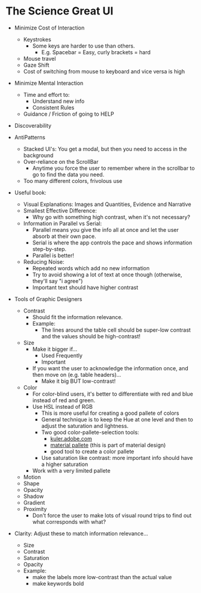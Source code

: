 The Science Great UI
===========

- Minimize Cost of Interaction
    - Keystrokes
        - Some keys are harder to use than others.
            - E.g. Spacebar = Easy, curly brackets = hard
    - Mouse travel
    - Gaze Shift
    - Cost of switching from mouse to keyboard and vice versa is high

- Minimize Mental Interaction
    - Time and effort to:
        - Understand new info
        - Consistent Rules
    - Guidance / Friction of going to HELP

- Discoverability

- AntiPatterns
    - Stacked UI's:
        You get a modal, but then you need to access in the background
    - Over-reliance on the ScrollBar
        - Anytime you force the user to remember where in the scrollbar to go to find the data you need.
    - Too many different colors, frivolous use

- Useful book:
    - Visual Explanations: Images and Quantities, Evidence and Narrative
    - Smallest Effective Difference:
        - Why go with something high contrast, when it's not necessary?
    - Information in Parallel vs Serial:
        - Parallel means you give the info all at once and let the user absorb at their own pace.
        - Serial is where the app controls the pace and shows information step-by-step.
        - Parallel is better!
    - Reducing Noise:
        - Repeated words which add no new information
        - Try to avoid showing a lot of text at once though (otherwise, they'll say "i agree")
        - Important text should have higher contrast

- Tools of Graphic Designers
    - Contrast
        - Should fit the information relevance.
        - Example:
            - The lines around the table cell should be super-low contrast and the values should be high-contrast!
    - Size
        - Make it bigger if...
            - Used Frequently
            - Important
        - If you want the user to acknowledge the information once, and then move on (e.g. table headers)...
            - Make it big BUT low-contrast!
    - Color
        - For color-blind users, it's better to differentiate with red and blue instead of red and green.
        - Use HSL instead of RGB
            - This is more useful for creating a good pallete of colors
            - General technique is to keep the Hue at one level and then to adjust the saturation and lightness.
            - Two good color-pallete-selection tools:
                - [kuler.adobe.com](https://color.adobe.com/create/color-wheel/)
                - [material pallete](http://www.materialpalette.com/) (this is part of material design)
                - good tool to create a color pallete                
            - Use saturation like contrast: more important info should have a higher saturation
        - Work with a very limited pallete
    - Motion
    - Shape
    - Opacity
    - Shadow
    - Gradient
    - Proximity
        - Don't force the user to make lots of visual round trips to find out what corresponds with what?

- Clarity: Adjust these to match information relevance...
    - Size
    - Contrast
    - Saturation
    - Opacity
    - Example:
        - make the labels more low-contrast than the actual value
        - make keywords bold


